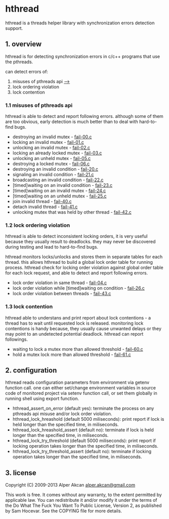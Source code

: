 # hthread #

  hthread is a threads helper library with synchronization errors detection support.

## 1. overview ##

  hthread is for detecting synchronization errors in c/c++ programs that use the pthreads.

  can detect errors of:
  
  1. misuses of pthreads api <a href="#11-misuses-of-pthreads-api">--></a>
  2. lock ordering violation
  3. lock contention

### 1.1 misuses of pthreads api ###

  hthread is able to detect and report following errors. although some of them are too obvious, early detection is much better
  than to deal with hard-to-find bugs.
  
  - destroying an invalid mutex - <a href="test/fail-00.c">fail-00.c</a>
  - locking an invalid mutex - <a href="test/fail-01.c">fail-01.c</a>
  - unlocking an invalid mutex - <a href="test/fail-02.c">fail-02.c</a>
  - locking an already locked mutex - <a href="test/fail-03.c">fail-03.c</a>
  - unlocking an unheld mutex - <a href="test/fail-05.c">fail-05.c</a>
  - destroying a locked mutex - <a href="test/fail-06.c">fail-06.c</a>
  - destroying an invalid condition - <a href="test/fail-20.c">fail-20.c</a>
  - signaling an invalid condition - <a href="test/fail-21.c">fail-21.c</a>
  - broadcasting an invalid condition - <a href="test/fail-22.c">fail-22.c</a>
  - [timed]waiting on an invalid condition - <a href="test/fail-23.c">fail-23.c</a>
  - [timed]waiting on an invalid mutex - <a href="test/fail-24.c">fail-24.c</a>
  - [timed]waiting on an unheld mutex - <a href="test/fail-25.c">fail-25.c</a>
  - join invalid thread - <a href="test/fail-40.c">fail-40.c</a>
  - detach invalid thread - <a href="test/fail-41.c">fail-41.c</a>
  - unlocking mutex that was held by other thread - <a href="test/fail-42.c">fail-42.c</a>

### 1.2 lock ordering violation ###

  hthread is able to detect inconsistent locking orders, it is very useful because they usually result to deadlocks. they may never
  be discovered during testing and lead to hard-to-find bugs.
  
  hthread monitors locks/unlocks and stores them in separate tables for each thread. this allows hthread to build a global lock order
  table for running process. hthread check for locking order violation against global order table for each lock request, and able to
  detect and report following errors.

  - lock order violation in same thread - <a href="test/fail-04.c">fail-04.c</a>
  - lock order violation while [timed]waiting on condition - <a href="test/fail-26.c">fail-26.c</a>
  - lock order violation between threads - <a href="test/fail-43.c">fail-43.c</a>

### 1.3 lock contention ###

  hthread able to understans and print report about lock contentions - a thread has to wait until requested lock is released. monitoring
  lock contentions is handy because, they usually cause unwanted delays or they may point to an undetected potential deadlock. hthread
  can report followings.

  - waiting to lock a mutex more than allowed threshold - <a href="test/fail-60.c">fail-60.c</a>
  - hold a mutex lock more than allowed threshold - <a href="test/fail-61.c">fail-61.c</a>

## 2. configuration ##

  hthread reads configuration parameters from environment via getenv function call. one can either set/change environment variables in source
  code of monitored project via setenv function call, or set them globally in running shell using export function.
  
  - hthread_assert_on_error (default yes): terminate the process on any pthreads api misuse and/or lock order violation. 
  - hthread_lock_hreashold (default 5000 miliseconds): print report if lock is held longer than the specified time, in miliseconds.
  - hthread_lock_hreashold_assert (default no): terminate if lock is held longer than the specified time, in miliseconds.
  - hthread_lock_try_threshold (default 5000 miliseconds): print report if locking operation takes longer than the specified time, in miliseconds.
  - hthread_lock_try_threshold_assert (default no): terminate if locking operation takes longer than the specified time, in miliseconds.

## 3. license ##

  Copyright (C) 2009-2013 Alper Akcan <alper.akcan@gmail.com>

  This work is free. It comes without any warranty, to the extent permitted
  by applicable law. You can redistribute it and/or modify it under the terms
  of the Do What The Fuck You Want To Public License, Version 2, as published
  by Sam Hocevar. See the COPYING file for more details.
